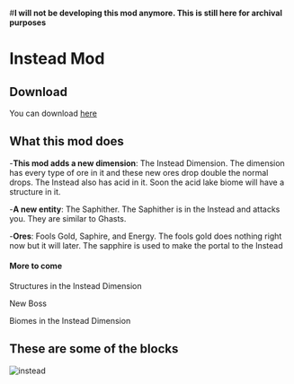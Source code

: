#**I will not be developing this mod anymore. This is still here for archival purposes**
# Instead Mod

## Download
You can download [here](https://modrinth.com/mod/instead-mod)

## What this mod does
-**This mod adds a new dimension**: The Instead Dimension. The dimension has every type of ore in it and these new ores drop double the normal drops. The Instead also has acid in it. Soon the acid lake biome will have a structure in it.

-**A new entity**: The Saphither. The Saphither is in the Instead and attacks you. They are similar to Ghasts.

-**Ores**: Fools Gold, Saphire, and Energy. The fools gold does nothing right now but it will later. The sapphire is used to make the portal to the Instead

#### More to come

Structures in the Instead Dimension

New Boss

Biomes in the Instead Dimension



## These are some of the blocks
![instead](https://user-images.githubusercontent.com/115757805/225656124-4311a283-9481-4cf1-a744-a3c5e66d326a.png)
